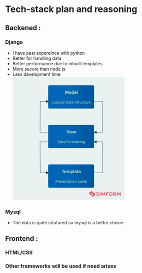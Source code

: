 # Tech-stack plan and reasoning

## Backened :

### Django
- I have past expereince with python
- Better for handling data
- Better performance due to inbuilt templates 
- More secure than node js
- Less development time 
![image](images/djangoArchitecture.png)


### Mysql 
- The data is quite strutured so mysql is a better choice

## Frontend :

### HTML/CSS 

### Other frameworks will be used if need arises 